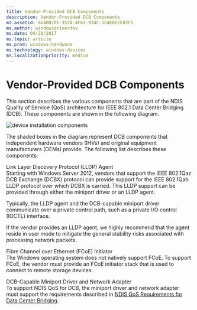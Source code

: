 ```yaml
---
title: Vendor-Provided DCB Components
description: Vendor-Provided DCB Components
ms.assetid: 864BB701-352A-4F61-934C-3E4E8EEE02C5
ms.author: windowsdriverdev
ms.date: 04/20/2017
ms.topic: article
ms.prod: windows-hardware
ms.technology: windows-devices
ms.localizationpriority: medium
---
```


# Vendor-Provided DCB Components


This section describes the various components that are part of the NDIS Quality of Service (QoS) architecture for IEEE 802.1 Data Center Bridging (DCB). These components are shown in the following diagram.

![device installation components](images/dcb.png)

The shaded boxes in the diagram represent DCB components that independent hardware vendors (IHVs) and original equipment manufacturers (OEMs) provide. The following list describes these components:

<a href="" id="link-layer-discovery-protocol--lldp--agent"></a>Link Layer Discovery Protocol (LLDP) Agent  
Starting with Windows Server 2012, vendors that support the IEEE 802.1Qaz DCB Exchange (DCBX) protocol can provide support for the IEEE 802.1Qab LLDP protocol over which DCBX is carried. This LLDP support can be provided through either the miniport driver or an LLDP agent.

Typically, the LLDP agent and the DCB-capable miniport driver communicate over a private control path, such as a private I/O control (IOCTL) interface.

If the vendor provides an LLDP agent, we highly recommend that the agent reside in user mode to mitigate the general stability risks associated with processing network packets.

<a href="" id="fibre-channel-over-ethernet--fcoe--initiator"></a>Fibre Channel over Ethernet (FCoE) Initiator  
The Windows operating system does not natively support FCoE. To support FCoE, the vendor must provide an FCoE initiator stack that is used to connect to remote storage devices.

<a href="" id="dcb-capable-miniport-driver-and-network-adapter"></a>DCB-Capable Miniport Driver and Network Adapter  
To support NDIS QoS for DCB, the miniport driver and network adapter must support the requirements described in [NDIS QoS Requirements for Data Center Bridging](ndis-qos-requirements-for-data-center-bridging.md).

 

 





